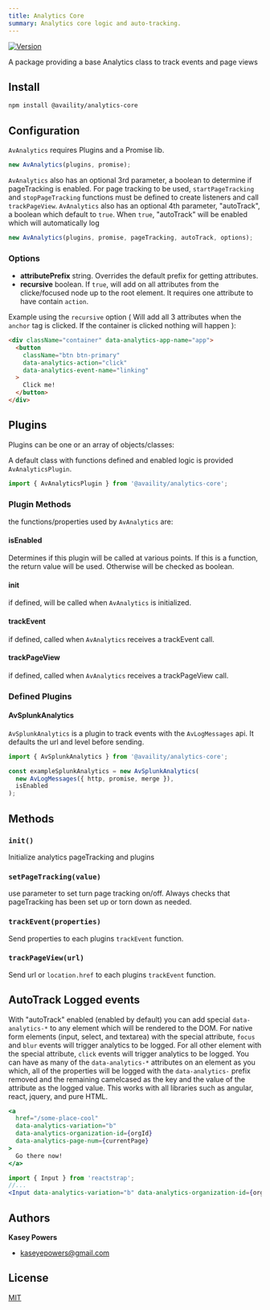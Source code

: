 ```yaml
---
title: Analytics Core
summary: Analytics core logic and auto-tracking.
---
```


[![Version](https://img.shields.io/npm/v/@availity/analytics-core.svg?style=for-the-badge)](https://www.npmjs.com/package/@availity/analytics-core)

A package providing a base Analytics class to track events and page views

## Install

```bash
npm install @availity/analytics-core
```

## Configuration

`AvAnalytics` requires Plugins and a Promise lib.

```javascript
new AvAnalytics(plugins, promise);
```

`AvAnalytics` also has an optional 3rd parameter, a boolean to determine if pageTracking is enabled.
For page tracking to be used, `startPageTracking` and `stopPageTracking` functions must be defined to create listeners and call `trackPageView`.
`AvAnalytics` also has an optional 4th parameter, "autoTrack", a boolean which default to `true`.
When `true`, "autoTrack" will be enabled which will automatically log

```javascript
new AvAnalytics(plugins, promise, pageTracking, autoTrack, options);
```

### Options

- **attributePrefix** string. Overrides the default prefix for getting attributes.
- **recursive** boolean. If `true`, will add on all attributes from the clicke/focused node up to the root element. It requires one attribute to have contain `action`.

Example using the `recursive` option ( Will add all 3 attributes when the `anchor` tag is clicked. If the container is clicked nothing will happen ):

```html live
<div className="container" data-analytics-app-name="app">
  <button
    className="btn btn-primary"
    data-analytics-action="click"
    data-analytics-event-name="linking"
  >
    Click me!
  </button>
</div>
```

## Plugins

Plugins can be one or an array of objects/classes:

A default class with functions defined and enabled logic is provided `AvAnalyticsPlugin`.

```javascript
import { AvAnalyticsPlugin } from '@availity/analytics-core';
```

### Plugin Methods

the functions/properties used by `AvAnalytics` are:

#### isEnabled

Determines if this plugin will be called at various points.
If this is a function, the return value will be used. Otherwise will be checked as boolean.

#### init

if defined, will be called when `AvAnalytics` is initialized.

#### trackEvent

if defined, called when `AvAnalytics` receives a trackEvent call.

#### trackPageView

if defined, called when `AvAnalytics` receives a trackPageView call.

### Defined Plugins

#### AvSplunkAnalytics

`AvSplunkAnalytics` is a plugin to track events with the `AvLogMessages` api.
It defaults the url and level before sending.

```javascript
import { AvSplunkAnalytics } from '@availity/analytics-core';

const exampleSplunkAnalytics = new AvSplunkAnalytics(
  new AvLogMessages({ http, promise, merge }),
  isEnabled
);
```

## Methods

### `init()`

Initialize analytics pageTracking and plugins

### `setPageTracking(value)`

use parameter to set turn page tracking on/off. Always checks that pageTracking has been set up or torn down as needed.

### `trackEvent(properties)`

Send properties to each plugins `trackEvent` function.

### `trackPageView(url)`

Send url or `location.href` to each plugins `trackEvent` function.

## AutoTrack Logged events

With "autoTrack" enabled (enabled by default) you can add special `data-analytics-*` to any element which will be rendered to the DOM.
For native form elements (input, select, and textarea) with the special attribute, `focus` and `blur` events will trigger analytics to be logged.
For all other element with the special attribute, `click` events will trigger analytics to be logged.
You can have as many of the `data-analytics-*` attributes on an element as you which, all of the properties will be logged with the `data-analytics-` prefix removed and the remaining camelcased as the key and the value of the attribute as the logged value.
This works with all libraries such as angular, react, jquery, and pure HTML.

```jsx
<a
  href="/some-place-cool"
  data-analytics-variation="b"
  data-analytics-organization-id={orgId}
  data-analytics-page-num={currentPage}
>
  Go there now!
</a>
```

```jsx
import { Input } from 'reactstrap';
//...
<Input data-analytics-variation="b" data-analytics-organization-id={orgId} />;
```

## Authors

**Kasey Powers**

- [kaseyepowers@gmail.com](kaseyepowers@gmail.com)

## License

[MIT](../../LICENSE)
